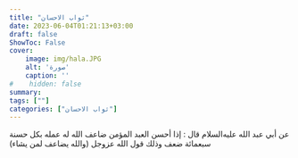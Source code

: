 ```yaml
---
title: "ثواب الاحسان"
date: 2023-06-04T01:21:13+03:00
draft: false
ShowToc: False
cover:
    image: img/hala.JPG
    alt: 'صورة'
    caption: ''
#    hidden: false
summary: 
tags: [""]
categories: ["ثواب الاحسان"]
---
```

عن أبي عبد الله
عليه‌السلام قال : إذا أحسن العبد المؤمن ضاعف الله له عمله بكل
حسنة سبعمائة ضعف وذلك قول الله عزوجل (والله يضاعف لمن يشاء)


